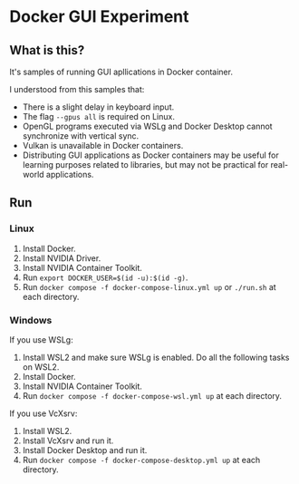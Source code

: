 # Docker GUI Experiment

## What is this?

It's samples of running GUI apllications in Docker container.

I understood from this samples that:

- There is a slight delay in keyboard input.
- The flag `--gpus all` is required on Linux.
- OpenGL programs executed via WSLg and Docker Desktop cannot synchronize with vertical sync.
- Vulkan is unavailable in Docker containers.
- Distributing GUI applications as Docker containers may be useful for learning purposes related to libraries, but may not be practical for real-world applications.

## Run

### Linux

1. Install Docker.
2. Install NVIDIA Driver.
3. Install NVIDIA Container Toolkit.
4. Run `export DOCKER_USER=$(id -u):$(id -g)`.
4. Run `docker compose -f docker-compose-linux.yml up` or `./run.sh` at each directory.

### Windows

If you use WSLg:

1. Install WSL2 and make sure WSLg is enabled. Do all the following tasks on WSL2.
2. Install Docker.
3. Install NVIDIA Container Toolkit.
4. Run `docker compose -f docker-compose-wsl.yml up` at each directory.

If you use VcXsrv:

1. Install WSL2.
2. Install VcXsrv and run it.
3. Install Docker Desktop and run it.
4. Run `docker compose -f docker-compose-desktop.yml up` at each directory.
